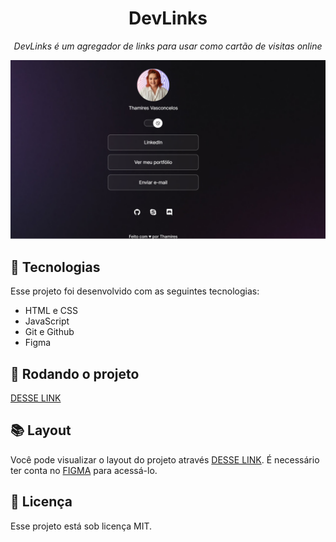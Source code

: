 <h1 align="center">DevLinks</h1>
<p align="center"><i>DevLinks é um agregador de links para usar como cartão de visitas online</i></p>

<p align="center">
  <img alt="projeto DevLinks" src=".github/preview.png" whidth="100%">
</p>

## 🔧 Tecnologias

Esse projeto foi desenvolvido com as seguintes tecnologias:

- HTML e CSS
- JavaScript
- Git e Github
- Figma

## 🚀 Rodando o projeto

[DESSE LINK](https://thamiresvs.github.io/perfil-usuario/)

## 📚 Layout

Você pode visualizar o layout do projeto através [DESSE LINK](https://www.figma.com/file/y9TYS0uD22aVp0nD4dvNSE/DevLinks-•-Projeto-Discover-(Community)?type=design&node-id=10-620&mode=design&t=gnebVhhzSNfSByQ1-0). É necessário ter conta no [FIGMA](https://figma.com) para acessá-lo.

## :memo: Licença

Esse projeto está sob licença MIT.
